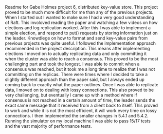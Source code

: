Readme for Gabe Holmes project 6, distributed key-value store. This project proved to be much more difficult for me than any of the previous projects. When I started
out I wanted to make sure I had a very good understanding of Raft. This involoved reading the paper and watching a few videos on how elections and log replication
worked. After this I was able to implement a simple election, and respond to put() requests by storing information just on the leader. Knowdlege on how to format and 
send key-value pairs from previous projects was quite useful. I followed the implementation approach recommended in the project description. This means after 
implementing elections I moved on to actually replicating data and only committing it when the cluster was able to reach a consensus. This proved to be the 
most challenging part and took the longest. I was able to commit when a consensus was reached, but it took me a long time to realize that I was not committing 
on the replicas. There were times where I decided to take a slightly different approach than the paper said, but I always ended up coming back to exactly what the paper
outlines. Once I was able to replicate data, I moved on to dealing with lossy connections. This also proved to be very challenging, but eventually I came up with
a method where if consensus is not reached in a certain amount of time, the leader sends the exact same message that it received from a client back to itself. This 
proved to work and while it is not the most efficient, it will work every time on lossy connections. I then implemented the smaller changes in 5.4.1 and 5.4.2. 
Running the simulator on my local machine I was able to pass 15/17 tests and the vast majority of performance tests.  
